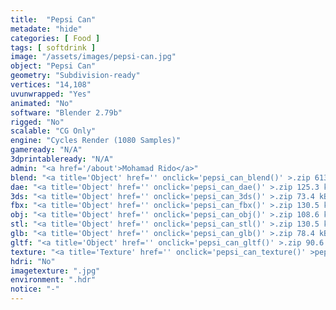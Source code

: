```yaml
---
title:  "Pepsi Can"
metadate: "hide"
categories: [ Food ]
tags: [ softdrink ]
image: "/assets/images/pepsi-can.jpg"
object: "Pepsi Can"
geometry: "Subdivision-ready"
vertices: "14,108"
uvunwrapped: "Yes"
animated: "No"
software: "Blender 2.79b"
rigged: "No"
scalable: "CG Only"
engine: "Cycles Render (1080 Samples)"
gameready: "N/A"
3dprintableready: "N/A"
admin: "<a href='/about'>Mohamad Rido</a>"
blend: "<a title='Object' href='' onclick='pepsi_can_blend()' >.zip 613.3 kB</a>"
dae: "<a title='Object' href='' onclick='pepsi_can_dae()' >.zip 125.3 kB</a>"
3ds: "<a title='Object' href='' onclick='pepsi_can_3ds()' >.zip 73.4 kB</a>"
fbx: "<a title='Object' href='' onclick='pepsi_can_fbx()' >.zip 130.5 kB</a>"
obj: "<a title='Object' href='' onclick='pepsi_can_obj()' >.zip 108.6 kB</a>"
stl: "<a title='Object' href='' onclick='pepsi_can_stl()' >.zip 130.5 kB</a>"
glb: "<a title='Object' href='' onclick='pepsi_can_glb()' >.zip 78.4 kB</a>"
gltf: "<a title='Object' href='' onclick='pepsi_can_gltf()' >.zip 90.6 kB</a>"
texture: "<a title='Texture' href='' onclick='pepsi_can_texture()' >pepsican</a>"
hdri: "No"
imagetexture: ".jpg"
environment: ".hdr"
notice: "-"
---
```

